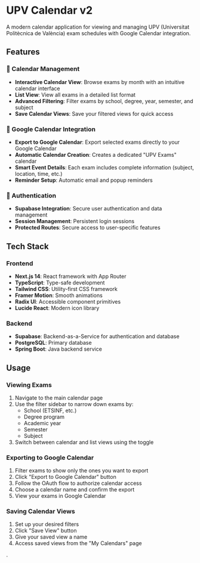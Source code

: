 # UPV Calendar v2

A modern calendar application for viewing and managing UPV (Universitat Politècnica de València) exam schedules with Google Calendar integration.

## Features

### 📅 Calendar Management
- **Interactive Calendar View**: Browse exams by month with an intuitive calendar interface
- **List View**: View all exams in a detailed list format
- **Advanced Filtering**: Filter exams by school, degree, year, semester, and subject
- **Save Calendar Views**: Save your filtered views for quick access

### 🔗 Google Calendar Integration
- **Export to Google Calendar**: Export selected exams directly to your Google Calendar
- **Automatic Calendar Creation**: Creates a dedicated "UPV Exams" calendar
- **Smart Event Details**: Each exam includes complete information (subject, location, time, etc.)
- **Reminder Setup**: Automatic email and popup reminders

### 🔐 Authentication
- **Supabase Integration**: Secure user authentication and data management
- **Session Management**: Persistent login sessions
- **Protected Routes**: Secure access to user-specific features

## Tech Stack

### Frontend
- **Next.js 14**: React framework with App Router
- **TypeScript**: Type-safe development
- **Tailwind CSS**: Utility-first CSS framework
- **Framer Motion**: Smooth animations
- **Radix UI**: Accessible component primitives
- **Lucide React**: Modern icon library

### Backend
- **Supabase**: Backend-as-a-Service for authentication and database
- **PostgreSQL**: Primary database
- **Spring Boot**: Java backend service 

## Usage

### Viewing Exams
1. Navigate to the main calendar page
2. Use the filter sidebar to narrow down exams by:
   - School (ETSINF, etc.)
   - Degree program
   - Academic year
   - Semester
   - Subject
3. Switch between calendar and list views using the toggle

### Exporting to Google Calendar
1. Filter exams to show only the ones you want to export
2. Click "Export to Google Calendar" button
3. Follow the OAuth flow to authorize calendar access
4. Choose a calendar name and confirm the export
5. View your exams in Google Calendar

### Saving Calendar Views
1. Set up your desired filters
2. Click "Save View" button
3. Give your saved view a name
4. Access saved views from the "My Calendars" page

.